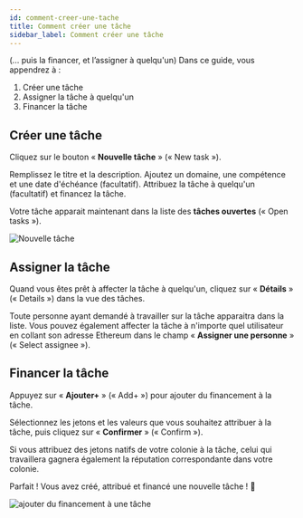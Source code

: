 ```yaml
---
id: comment-creer-une-tache
title: Comment créer une tâche
sidebar_label: Comment créer une tâche
---
```


(... puis la financer, et l’assigner à quelqu'un) Dans ce guide, vous appendrez à :

1. Créer une tâche
2. Assigner la tâche à quelqu'un
3. Financer la tâche

## Créer une tâche
Cliquez sur le bouton « **Nouvelle tâche** » (« New task »).

Remplissez le titre et la description. Ajoutez un domaine, une compétence et une date d'échéance (facultatif). Attribuez la tâche à quelqu'un (facultatif) et financez la tâche.

Votre tâche apparait maintenant dans la liste des **tâches ouvertes** (« Open tasks »).

![Nouvelle tâche](assets/how-to-create-a-task/1.gif)

## Assigner la tâche
Quand vous êtes prêt à affecter la tâche à quelqu'un, cliquez sur « **Détails** » (« Details ») dans la vue des tâches.

Toute personne ayant demandé à travailler sur la tâche apparaitra dans la liste. Vous pouvez également affecter la tâche à n'importe quel utilisateur en collant son adresse Ethereum dans le champ « **Assigner une personne** » (« Select assignee »).


## Financer la tâche
Appuyez sur « **Ajouter+** » (« Add+ ») pour ajouter du financement à la tâche.

Sélectionnez les jetons et les valeurs que vous souhaitez attribuer à la tâche, puis cliquez sur « **Confirmer** » (« Confirm »).

Si vous attribuez des jetons natifs de votre colonie à la tâche, celui qui travaillera gagnera également la réputation correspondante dans votre colonie.

Parfait ! Vous avez créé, attribué et financé une nouvelle tâche ! 🎉

![ajouter du financement à une tâche](assets/how-to-create-a-task/1.gif)
